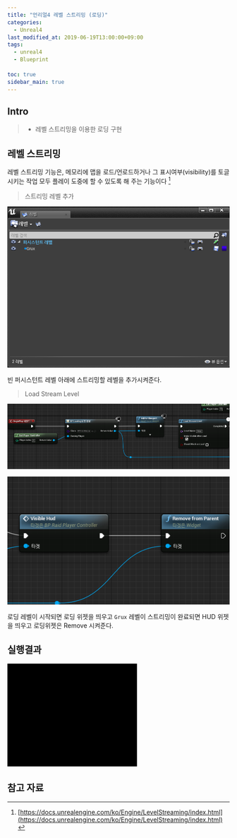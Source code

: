 ```yaml
---
title: "언리얼4 레벨 스트리밍 (로딩)"
categories: 
  - Unreal4
last_modified_at: 2019-06-19T13:00:00+09:00
tags: 
  - unreal4 
  - Blueprint

toc: true
sidebar_main: true
---
```


## Intro

> - 레벨 스트리밍을 이용한 로딩 구현

## 레벨 스트리밍

레벨 스트리밍 기능은, 메모리에 맵을 로드/언로드하거나 그 표시여부(visibility)를 토글시키는 작업 모두 플레이 도중에 할 수 있도록 해 주는 기능이다 [^1]

[^1]:[https://docs.unrealengine.com/ko/Engine/LevelStreaming/index.html](https://docs.unrealengine.com/ko/Engine/LevelStreaming/index.html)

> 스트리밍 레벨 추가

![1](https://github.com/lesslate/lesslate.github.io/blob/master/assets/img/Unreal/LevelStreaming/1.png?raw=true)

빈 퍼시스턴트 레벨 아래에 스트리밍할 레벨을 추가시켜준다.

> Load Stream Level

![2](https://github.com/lesslate/lesslate.github.io/blob/master/assets/img/Unreal/LevelStreaming/2.png?raw=true)

![3](https://github.com/lesslate/lesslate.github.io/blob/master/assets/img/Unreal/LevelStreaming/3.png?raw=true)

로딩 레벨이 시작되면 로딩 위젯을 띄우고 `Grux` 레벨이 스트리밍이 완료되면 HUD 위젯을 띄우고 로딩위젯은 Remove 시켜준다.

## 실행결과

![gif](https://github.com/lesslate/lesslate.github.io/blob/master/assets/img/Unreal/LevelStreaming/GIF.gif?raw=true)

## 참고 자료
